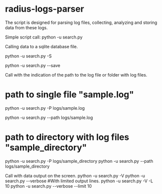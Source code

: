 # radius-logs-parser

The script is designed for parsing log files, collecting, analyzing and storing data from these logs.

Simple script call:
python -u search.py

Calling data to a sqlite database file.

python -u search.py -S

python -u search.py --save

Call with the indication of the path to the log file or folder with log files.

# path to single file "sample.log"

python -u search.py -P logs/sample.log

python -u search.py --path logs/sample.log

# path to directory with log files "sample_directory"
  python -u search.py -P logs/sample_directory
  python -u search.py --path logs/sample_directory

Call with data output on the screen.
  python -u search.py -V
  python -u search.py --verbose
#With limited output lines.
  python -u search.py -V -L 10
  python -u search.py --verbose --limit 10

